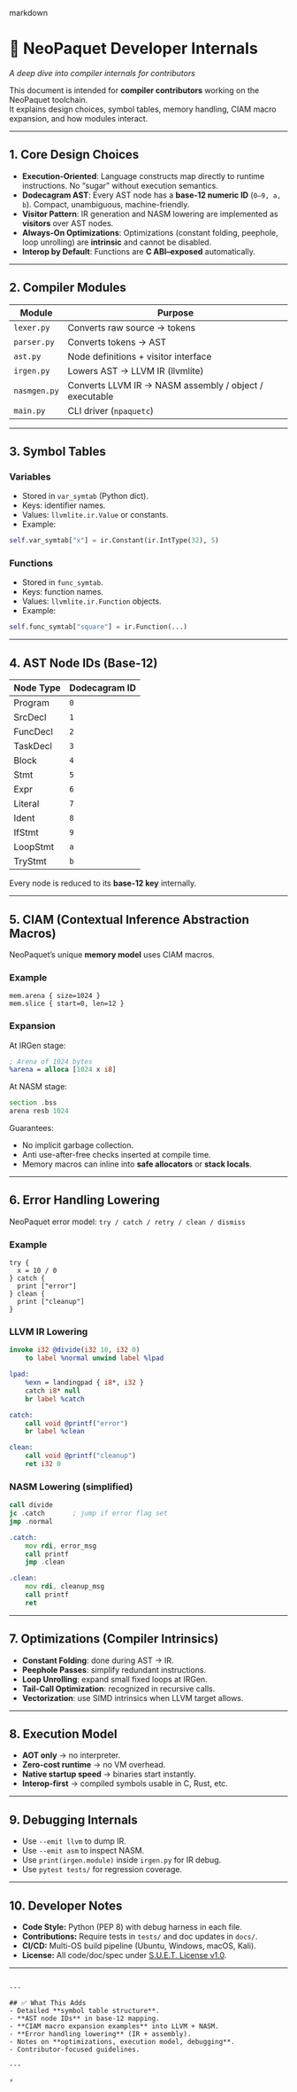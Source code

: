 markdown
# 🔧 NeoPaquet Developer Internals
*A deep dive into compiler internals for contributors*

This document is intended for **compiler contributors** working on the NeoPaquet toolchain.  
It explains design choices, symbol tables, memory handling, CIAM macro expansion, and how modules interact.

---

## 1. Core Design Choices

- **Execution-Oriented**: Language constructs map directly to runtime instructions. No “sugar” without execution semantics.  
- **Dodecagram AST**: Every AST node has a **base-12 numeric ID** (`0–9, a, b`). Compact, unambiguous, machine-friendly.  
- **Visitor Pattern**: IR generation and NASM lowering are implemented as **visitors** over AST nodes.  
- **Always-On Optimizations**: Optimizations (constant folding, peephole, loop unrolling) are **intrinsic** and cannot be disabled.  
- **Interop by Default**: Functions are **C ABI–exposed** automatically.  

---

## 2. Compiler Modules

| Module        | Purpose |
|---------------|---------|
| `lexer.py`    | Converts raw source → tokens |
| `parser.py`   | Converts tokens → AST |
| `ast.py`      | Node definitions + visitor interface |
| `irgen.py`    | Lowers AST → LLVM IR (llvmlite) |
| `nasmgen.py`  | Converts LLVM IR → NASM assembly / object / executable |
| `main.py`     | CLI driver (`npaquetc`) |

---

## 3. Symbol Tables

### Variables
- Stored in `var_symtab` (Python dict).
- Keys: identifier names.
- Values: `llvmlite.ir.Value` or constants.
- Example:
```python
self.var_symtab["x"] = ir.Constant(ir.IntType(32), 5)
````

### Functions

* Stored in `func_symtab`.
* Keys: function names.
* Values: `llvmlite.ir.Function` objects.
* Example:

```python
self.func_symtab["square"] = ir.Function(...)
```

---

## 4. AST Node IDs (Base-12)

| Node Type | Dodecagram ID |
| --------- | ------------- |
| Program   | `0`           |
| SrcDecl   | `1`           |
| FuncDecl  | `2`           |
| TaskDecl  | `3`           |
| Block     | `4`           |
| Stmt      | `5`           |
| Expr      | `6`           |
| Literal   | `7`           |
| Ident     | `8`           |
| IfStmt    | `9`           |
| LoopStmt  | `a`           |
| TryStmt   | `b`           |

Every node is reduced to its **base-12 key** internally.

---

## 5. CIAM (Contextual Inference Abstraction Macros)

NeoPaquet’s unique **memory model** uses CIAM macros.

### Example

```neopaquet
mem.arena { size=1024 }
mem.slice { start=0, len=12 }
```

### Expansion

At IRGen stage:

```llvm
; Arena of 1024 bytes
%arena = alloca [1024 x i8]
```

At NASM stage:

```asm
section .bss
arena resb 1024
```

Guarantees:

* No implicit garbage collection.
* Anti use-after-free checks inserted at compile time.
* Memory macros can inline into **safe allocators** or **stack locals**.

---

## 6. Error Handling Lowering

NeoPaquet error model: `try / catch / retry / clean / dismiss`

### Example

```neopaquet
try {
  x = 10 / 0
} catch {
  print ["error"]
} clean {
  print ["cleanup"]
}
```

### LLVM IR Lowering

```llvm
invoke i32 @divide(i32 10, i32 0)
    to label %normal unwind label %lpad

lpad:
    %exn = landingpad { i8*, i32 }
    catch i8* null
    br label %catch

catch:
    call void @printf("error")
    br label %clean

clean:
    call void @printf("cleanup")
    ret i32 0
```

### NASM Lowering (simplified)

```asm
call divide
jc .catch       ; jump if error flag set
jmp .normal

.catch:
    mov rdi, error_msg
    call printf
    jmp .clean

.clean:
    mov rdi, cleanup_msg
    call printf
    ret
```

---

## 7. Optimizations (Compiler Intrinsics)

* **Constant Folding**: done during AST → IR.
* **Peephole Passes**: simplify redundant instructions.
* **Loop Unrolling**: expand small fixed loops at IRGen.
* **Tail-Call Optimization**: recognized in recursive calls.
* **Vectorization**: use SIMD intrinsics when LLVM target allows.

---

## 8. Execution Model

* **AOT only** → no interpreter.
* **Zero-cost runtime** → no VM overhead.
* **Native startup speed** → binaries start instantly.
* **Interop-first** → compiled symbols usable in C, Rust, etc.

---

## 9. Debugging Internals

* Use `--emit llvm` to dump IR.
* Use `--emit asm` to inspect NASM.
* Use `print(irgen.module)` inside `irgen.py` for IR debug.
* Use `pytest tests/` for regression coverage.

---

## 10. Developer Notes

* **Code Style:** Python (PEP 8) with debug harness in each file.
* **Contributions:** Require tests in `tests/` and doc updates in `docs/`.
* **CI/CD:** Multi-OS build pipeline (Ubuntu, Windows, macOS, Kali).
* **License:** All code/doc/spec under [S.U.E.T. License v1.0](../License.md).

---

```

---

## ✅ What This Adds
- Detailed **symbol table structure**.  
- **AST node IDs** in base-12 mapping.  
- **CIAM macro expansion examples** into LLVM + NASM.  
- **Error handling lowering** (IR + assembly).  
- Notes on **optimizations, execution model, debugging**.  
- Contributor-focused guidelines.  

---

⚡
